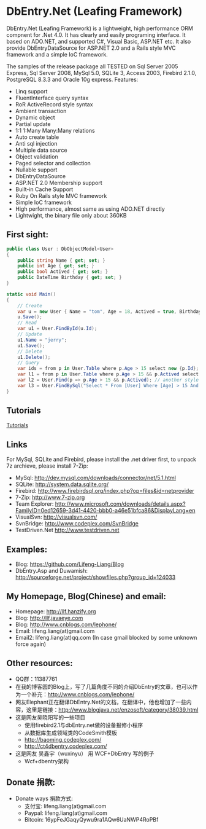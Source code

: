 
DbEntry.Net (Leafing Framework)
==========

DbEntry.Net (Leafing Framework) is a lightweight, high performance ORM compnent for .Net 4.0. It has clearly and easily programing interface. It based on ADO.NET, and supported C#, Visual Basic, ASP.NET etc. It also provide DbEntryDataSource for ASP.NET 2.0 and a Rails style MVC framework and a simple IoC framework.

The samples of the release package all TESTED on Sql Server 2005 Express, Sql Server 2008, MySql 5.0, SQLite 3, Access 2003, Firebird 2.1.0, PostgreSQL 8.3.3 and Oracle 10g express.
Features:

*   Linq support
*   FluentInterface query syntax
*   RoR ActiveRecord style syntax
*   Ambient transaction
*   Dynamic object
*   Partial update
*   1:1 1:Many Many:Many relations
*   Auto create table
*   Anti sql injection
*   Multiple data source
*   Object validation
*   Paged selector and collection
*   Nullable support
*   DbEntryDataSource
*   ASP.NET 2.0 Membership support
*   Built-in Cache Support
*   Ruby On Rails style MVC framework
*   Simple IoC framework
*   High performance, almost same as using ADO.NET directly
*   Lightwight, the binary file only about 360KB

First sight:
----------

```c#
public class User : DbObjectModel<User>
{
	public string Name { get; set; }
	public int Age { get; set; }
	public bool Actived { get; set; }
	public DateTime Birthday { get; set; }
}

static void Main()
{
	// Create
	var u = new User { Name = "tom", Age = 18, Actived = true, Birthday = DateTime.Now };
	u.Save();
	// Read
	var u1 = User.FindById(u.Id);
	// Update
	u1.Name = "jerry";
	u1.Save();
	// Delete
	u1.Delete();
	// Query
	var ids = from p in User.Table where p.Age > 15 select new {p.Id};
	var l1 = from p in User.Table where p.Age > 15 && p.Actived select p;
	var l2 = User.Find(p => p.Age > 15 && p.Actived); // another style of linq
	var l3 = User.FindBySql("Select * From [User] Where [Age] > 15 And [Actived] = true");
}
```

Tutorials
----------
[Tutorials](doc/en/Index.md)

Links
----------

For MySql, SQLite and Firebird, please install the .net driver first, to unpack 7z archieve, please install 7-Zip:

*   MySql: http://dev.mysql.com/downloads/connector/net/5.1.html
*   SQLite: http://system.data.sqlite.org/
*   Firebird: http://www.firebirdsql.org/index.php?op=files&id=netprovider
*   7-Zip: http://www.7-zip.org
*   Team Explorer: http://www.microsoft.com/downloads/details.aspx?FamilyID=0ed12659-3d41-4420-bbb0-a46e51bfca86&DisplayLang=en
*   VisualSvn: http://visualsvn.com/
*   SvnBridge: http://www.codeplex.com/SvnBridge
*   TestDriven.Net http://www.testdriven.net

Examples:
----------

*   Blog: https://github.com/Lifeng-Liang/Blog
*   DbEntry.Asp and Duwamish: http://sourceforge.net/project/showfiles.php?group_id=124033

My Homepage, Blog(Chinese) and email:
----------

*   Homepage: http://llf.hanzify.org
*   Blog: http://llf.javaeye.com
*   Blog: http://www.cnblogs.com/lephone/
*   Email: lifeng.liang(at)gmail.com
*   Email2: lifeng.liang(at)qq.com (In case gmail blocked by some unknown force again)

Other resources:
----------

*   QQ群：11387761
*   在我的博客园的Blog上，写了几篇角度不同的介绍DbEntry的文章，也可以作为一个补充：http://www.cnblogs.com/lephone/
*   网友Elephant正在翻译DbEntry.Net的文档，在翻译中，他也增加了一些内容，这里是链接：http://www.blogjava.net/enzosoft/category/38039.html
*   这是网友吴晓阳写的一些项目
	*	使用firebird2.1与dbEntry.net做的设备报修小程序
	*	从数据库生成领域类的CodeSmith模板
	*	http://baoming.codeplex.com/
	*	http://ct4dbentry.codeplex.com/ 
*  这是网友 吴鑫宇（wuxinyu） 用 WCF+DbEntry 写的例子
	*	Wcf+dbentry架构

Donate 捐款:
----------

*   Donate ways 捐款方式:
	*	支付宝: lifeng.liang(at)gmail.com
	*	Paypal: lifeng.liang(at)gmail.com
	*	Bitcoin: 16ypFeJGaqyQywu9ra1AQw6UaNWP4RoPBf

